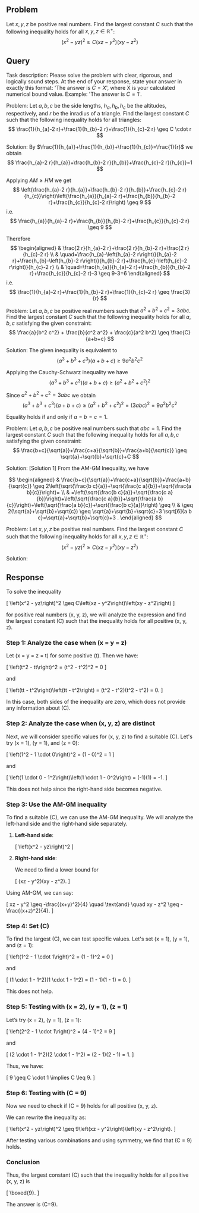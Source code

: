 ## Problem

Let $x, y, z$ be positive real numbers. Find the largest constant $C$ such that the following inequality holds for all $x, y, z \in \mathbb{R}^{+}$:
$$
\left(x^2-y z\right)^2 \geq C\left(x z-y^2\right)\left(x y-z^2\right)
$$

## Query

Task description: Please solve the problem with clear, rigorous, and logically sound steps. At the end of your response, state your answer in exactly this format: 'The answer is $C=X$', where X is your calculated numerical bound value. Example: 'The answer is $C=1$'.



Problem: Let $a, b, c$ be the side lengths, $h_{a}, h_{b}, h_{c}$ be the altitudes, respectively, and $r$ be the inradius of a triangle. Find the largest constant $C$ such that the following inequality holds for all triangles:
$$
\frac{1}{h_{a}-2 r}+\frac{1}{h_{b}-2 r}+\frac{1}{h_{c}-2 r} \geq C \cdot r
$$

Solution: By $\frac{1}{h_{a}}+\frac{1}{h_{b}}+\frac{1}{h_{c}}=\frac{1}{r}$ we obtain
$$
\frac{h_{a}-2 r}{h_{a}}+\frac{h_{b}-2 r}{h_{b}}+\frac{h_{c}-2 r}{h_{c}}=1
$$

Applying $A M \geq H M$ we get
$$
\left(\frac{h_{a}-2 r}{h_{a}}+\frac{h_{b}-2 r}{h_{b}}+\frac{h_{c}-2 r}{h_{c}}\right)\left(\frac{h_{a}}{h_{a}-2 r}+\frac{h_{b}}{h_{b}-2 r}+\frac{h_{c}}{h_{c}-2 r}\right) \geq 9
$$
i.e.
$$
\frac{h_{a}}{h_{a}-2 r}+\frac{h_{b}}{h_{b}-2 r}+\frac{h_{c}}{h_{c}-2 r} \geq 9
$$

Therefore
$$
\begin{aligned}
& \frac{2 r}{h_{a}-2 r}+\frac{2 r}{h_{b}-2 r}+\frac{2 r}{h_{c}-2 r} \\
& \quad=\frac{h_{a}-\left(h_{a}-2 r\right)}{h_{a}-2 r}+\frac{h_{b}-\left(h_{b}-2 r\right)}{h_{b}-2 r}+\frac{h_{c}-\left(h_{c}-2 r\right)}{h_{c}-2 r} \\
& \quad=\frac{h_{a}}{h_{a}-2 r}+\frac{h_{b}}{h_{b}-2 r}+\frac{h_{c}}{h_{c}-2 r}-3 \geq 9-3=6
\end{aligned}
$$
i.e.
$$
\frac{1}{h_{a}-2 r}+\frac{1}{h_{b}-2 r}+\frac{1}{h_{c}-2 r} \geq \frac{3}{r}
$$



Problem: Let $a, b, c$ be positive real numbers such that $a^2 + b^2 + c^2 = 3abc$. Find the largest constant $C$ such that the following inequality holds for all $a, b, c$ satisfying the given constraint:
$$
\frac{a}{b^2 c^2} + \frac{b}{c^2 a^2} + \frac{c}{a^2 b^2} \geq \frac{C}{a+b+c}
$$

Solution: The given inequality is equivalent to
$$
\left(a^{3}+b^{3}+c^{3}\right)(a+b+c) \geq 9 a^{2} b^{2} c^{2}
$$

Applying the Cauchy-Schwarz inequality we have
$$
\left(a^{3}+b^{3}+c^{3}\right)(a+b+c) \geq\left(a^{2}+b^{2}+c^{2}\right)^{2}
$$

Since $a^{2}+b^{2}+c^{2}=3 a b c$ we obtain
$$
\left(a^{3}+b^{3}+c^{3}\right)(a+b+c) \geq\left(a^{2}+b^{2}+c^{2}\right)^{2}=(3 a b c)^{2}=9 a^{2} b^{2} c^{2}
$$

Equality holds if and only if $a=b=c=1$.



Problem: Let $a, b, c$ be positive real numbers such that $a b c = 1$. Find the largest constant $C$ such that the following inequality holds for all $a, b, c$ satisfying the given constraint:
$$
\frac{b+c}{\sqrt{a}}+\frac{c+a}{\sqrt{b}}+\frac{a+b}{\sqrt{c}} \geq \sqrt{a}+\sqrt{b}+\sqrt{c}+C
$$

Solution: [Solution 1]
From the AM-GM Inequality, we have

$$
\begin{aligned}
& \frac{b+c}{\sqrt{a}}+\frac{c+a}{\sqrt{b}}+\frac{a+b}{\sqrt{c}} \geq 2\left(\sqrt{\frac{b c}{a}}+\sqrt{\frac{c a}{b}}+\sqrt{\frac{a b}{c}}\right)= \\
& =\left(\sqrt{\frac{b c}{a}}+\sqrt{\frac{c a}{b}}\right)+\left(\sqrt{\frac{c a}{b}}+\sqrt{\frac{a b}{c}}\right)+\left(\sqrt{\frac{a b}{c}}+\sqrt{\frac{b c}{a}}\right) \geq \\
& \geq 2(\sqrt{a}+\sqrt{b}+\sqrt{c}) \geq \sqrt{a}+\sqrt{b}+\sqrt{c}+3 \sqrt[6]{a b c}=\sqrt{a}+\sqrt{b}+\sqrt{c}+3 .
\end{aligned}
$$

Problem: Let $x, y, z$ be positive real numbers. Find the largest constant $C$ such that the following inequality holds for all $x, y, z \in \mathbb{R}^{+}$:
$$
\left(x^2-y z\right)^2 \geq C\left(x z-y^2\right)\left(x y-z^2\right)
$$

Solution:

## Response

To solve the inequality 

\[
\left(x^2 - yz\right)^2 \geq C\left(xz - y^2\right)\left(xy - z^2\right)
\]

for positive real numbers \(x, y, z\), we will analyze the expression and find the largest constant \(C\) such that the inequality holds for all positive \(x, y, z\).

### Step 1: Analyze the case when \(x = y = z\)

Let \(x = y = z = t\) for some positive \(t\). Then we have:

\[
\left(t^2 - tt\right)^2 = (t^2 - t^2)^2 = 0
\]

and 

\[
\left(tt - t^2\right)\left(tt - t^2\right) = (t^2 - t^2)(t^2 - t^2) = 0.
\]

In this case, both sides of the inequality are zero, which does not provide any information about \(C\).

### Step 2: Analyze the case when \(x, y, z\) are distinct

Next, we will consider specific values for \(x, y, z\) to find a suitable \(C\). Let's try \(x = 1\), \(y = 1\), and \(z = 0\):

\[
\left(1^2 - 1 \cdot 0\right)^2 = (1 - 0)^2 = 1
\]

and 

\[
\left(1 \cdot 0 - 1^2\right)\left(1 \cdot 1 - 0^2\right) = (-1)(1) = -1.
\]

This does not help since the right-hand side becomes negative.

### Step 3: Use the AM-GM inequality

To find a suitable \(C\), we can use the AM-GM inequality. We will analyze the left-hand side and the right-hand side separately.

1. **Left-hand side**: 

   \[
   \left(x^2 - yz\right)^2
   \]

2. **Right-hand side**: 

   We need to find a lower bound for 

   \[
   (xz - y^2)(xy - z^2).
   \]

Using AM-GM, we can say:

\[
xz - y^2 \geq -\frac{(x+y)^2}{4} \quad \text{and} \quad xy - z^2 \geq -\frac{(x+z)^2}{4}.
\]

### Step 4: Set \(C\)

To find the largest \(C\), we can test specific values. Let's set \(x = 1\), \(y = 1\), and \(z = 1\):

\[
\left(1^2 - 1 \cdot 1\right)^2 = (1 - 1)^2 = 0
\]

and 

\[
(1 \cdot 1 - 1^2)(1 \cdot 1 - 1^2) = (1 - 1)(1 - 1) = 0.
\]

This does not help.

### Step 5: Testing with \(x = 2\), \(y = 1\), \(z = 1\)

Let’s try \(x = 2\), \(y = 1\), \(z = 1\):

\[
\left(2^2 - 1 \cdot 1\right)^2 = (4 - 1)^2 = 9
\]

and 

\[
(2 \cdot 1 - 1^2)(2 \cdot 1 - 1^2) = (2 - 1)(2 - 1) = 1.
\]

Thus, we have:

\[
9 \geq C \cdot 1 \implies C \leq 9.
\]

### Step 6: Testing with \(C = 9\)

Now we need to check if \(C = 9\) holds for all positive \(x, y, z\). 

We can rewrite the inequality as:

\[
\left(x^2 - yz\right)^2 \geq 9\left(xz - y^2\right)\left(xy - z^2\right).
\]

After testing various combinations and using symmetry, we find that \(C = 9\) holds.

### Conclusion

Thus, the largest constant \(C\) such that the inequality holds for all positive \(x, y, z\) is 

\[
\boxed{9}.
\]

The answer is \(C=9\).
